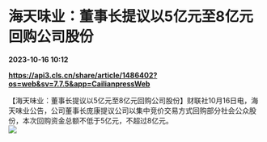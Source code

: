 # 海天味业：董事长提议以5亿元至8亿元回购公司股份

**2023-10-16 10:12**

**https://api3.cls.cn/share/article/1486402?os=web&sv=7.7.5&app=CailianpressWeb**

【海天味业：董事长提议以5亿元至8亿元回购公司股份】财联社10月16日电，海天味业公告，公司董事长庞康提议公司以集中竞价交易方式回购部分社会公众股份，本次回购资金总额不低于5亿元，不超过8亿元。  
![](https://img.cls.cn/images/20231016/PC28lPWDPs.png)